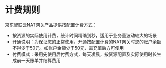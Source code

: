 # 计费规则

京东智联云NAT网关产品提供按配置计费方式：

- 按资源的实际使用计费，统计时间精确到秒，适用于业务量波动较大的场景
- 开通说明：为保证您的正常使用，开通按配置计费的NAT网关时您的账户余额不得少于50元。如账户金额少于50元，需充值后方可使用
- 付费模式：采用先使用后付费方式，每天凌晨，按资源配置及实际使用时长生成前一天账单并结算费用
